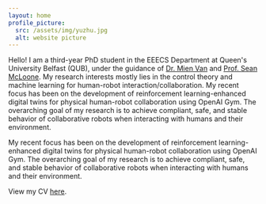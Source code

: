 ```yaml
---
layout: home
profile_picture:
  src: /assets/img/yuzhu.jpg
  alt: website picture
---
```


<p>
  Hello! I am a third-year PhD student in the EEECS Department at Queen's University Belfast (QUB), under the guidance of <a href="https://sites.google.com/view/mienvan/?pli=1">Dr. Mien Van</a> and <a href="https://pure.qub.ac.uk/en/persons/se%C3%A1n-mcloone">Prof. Sean McLoone</a>. My research interests mostly lies in the control theory and machine learning for human-robot interaction/collaboration. My recent focus has been on the development of reinforcement learning-enhanced digital twins for physical human-robot collaboration using OpenAI Gym. The overarching goal of my research is to achieve compliant, safe, and stable behavior of collaborative robots when interacting with humans and their environment.
</p>

<p>
 My recent focus has been on the development of reinforcement learning-enhanced digital twins for physical human-robot collaboration using OpenAI Gym. The overarching goal of my research is to achieve compliant, safe, and stable behavior of collaborative robots when interacting with humans and their environment.
</p>

<p>
View my CV <a href="https://drive.google.com/file/d/1N0llVhRVq-FHm9kKX4av5OLIAHQ3_rSZ/view?usp=share_link">here</a>.
</p>